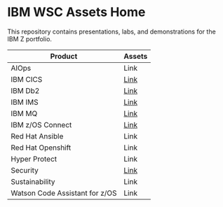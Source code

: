 # IBM WSC Assets Home

This repository contains presentations, labs, and demonstrations for the IBM Z portfolio.

| Product    | Assets |
| -------- | ------- |
| AIOps | Link |
| IBM CICS | [Link](ibmcics.md)    |
| IBM Db2  | [Link](ibmdb2.md)    |
| IBM IMS  | [Link](ibmims.md)    |
| IBM MQ  | [Link](ibmmq.md)    |
| IBM z/OS Connect | [Link](ibmzosconnect.md)     |
| Red Hat Ansible    | Link    |
| Red Hat Openshift | Link |
| Hyper Protect | Link |
| Security | [Link](security.md) |
| Sustainability | Link |
| Watson Code Assistant for z/OS | Link |

